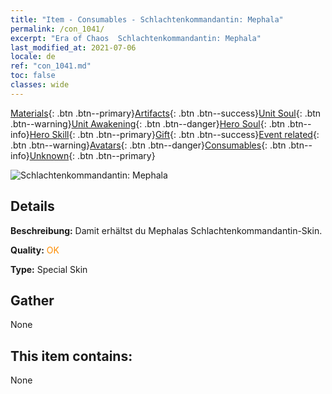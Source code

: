```yaml
---
title: "Item - Consumables - Schlachtenkommandantin: Mephala"
permalink: /con_1041/
excerpt: "Era of Chaos  Schlachtenkommandantin: Mephala"
last_modified_at: 2021-07-06
locale: de
ref: "con_1041.md"
toc: false
classes: wide
---
```

 [Materials](/ItemsDE/){: .btn .btn--primary}[Artifacts](/ItemsDE/Artifacts/){: .btn .btn--success}[Unit Soul](/ItemsDE/UnitSoul/){: .btn .btn--warning}[Unit Awakening](/ItemsDE/UnitAwakening/){: .btn .btn--danger}[Hero Soul](/ItemsDE/HeroSoul/){: .btn .btn--info}[Hero Skill](/ItemsDE/HeroSkill/){: .btn .btn--primary}[Gift](/ItemsDE/Gift/){: .btn .btn--success}[Event related](/ItemsDE/Events/){: .btn .btn--warning}[Avatars](/ItemsDE/Avatars/){: .btn .btn--danger}[Consumables](/ItemsDE/Consumables/){: .btn .btn--info}[Unknown](/ItemsDE/Unknown/){: .btn .btn--primary}

 ![Schlachtenkommandantin: Mephala](/images/h/h_Mephala3.jpg)

## Details
 **Beschreibung:** Damit erhältst du Mephalas Schlachtenkommandantin-Skin.

 **Quality:** <span style="color: #FF8C00">OK</span>

 **Type:** Special Skin

## Gather

  None

## This item contains:

  None

